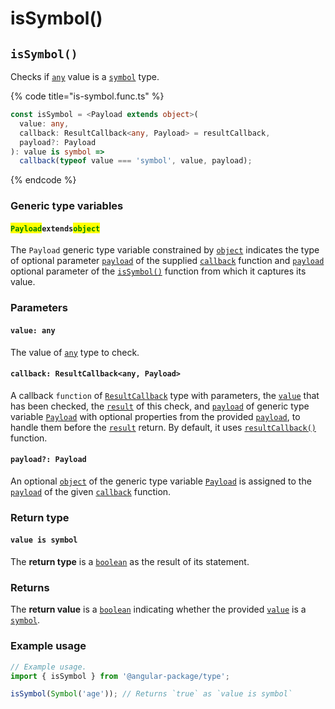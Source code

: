 # isSymbol()

## `isSymbol()`

Checks if [`any`](https://www.typescriptlang.org/docs/handbook/2/everyday-types.html#any) value is a [`symbol`](https://developer.mozilla.org/en-US/docs/Web/JavaScript/Reference/Global\_Objects/Symbol) type.

{% code title="is-symbol.func.ts" %}
```typescript
const isSymbol = <Payload extends object>(
  value: any,
  callback: ResultCallback<any, Payload> = resultCallback,
  payload?: Payload
): value is symbol =>
  callback(typeof value === 'symbol', value, payload);
```
{% endcode %}

### Generic type variables

#### <mark style="color:green;">**`Payload`**</mark>**`extends`**<mark style="color:green;">**`object`**</mark>

The `Payload` generic type variable constrained by [`object`](https://www.typescriptlang.org/docs/handbook/basic-types.html#object) indicates the type of optional parameter [`payload`](../types/resultcallback.md#payload-payload) of the supplied [`callback`](issymbol.md#callback-resultcallback-less-than-any-payload-greater-than) function and [`payload`](issymbol.md#payload-payload) optional parameter of the [`isSymbol()`](issymbol.md#issymbol) function from which it captures its value.

### Parameters

#### `value: any`

The value of [`any`](https://www.typescriptlang.org/docs/handbook/2/everyday-types.html#any) type to check.

#### `callback: ResultCallback<any, Payload>`

A callback `function` of [`ResultCallback`](../types/resultcallback.md) type with parameters, the [`value`](issymbol.md#value-any) that has been checked, the [`result`](../types/resultcallback.md#result-boolean) of this check, and [`payload`](../types/resultcallback.md#payload-payload) of generic type variable [`Payload`](issymbol.md#payloadextendsobject) with optional properties from the provided [`payload`](issymbol.md#payload-payload), to handle them before the [`result`](../types/resultcallback.md#result-boolean) return. By default, it uses [`resultCallback()`](../helper/resultcallback.md) function.

#### `payload?: Payload`

An optional [`object`](https://developer.mozilla.org/en-US/docs/Web/JavaScript/Reference/Global\_Objects/Object) of the generic type variable [`Payload`](issymbol.md#payloadextendsobject) is assigned to the [`payload`](../types/resultcallback.md#payload-payload) of the given [`callback`](issymbol.md#callback-resultcallback-less-than-any-payload-greater-than) function.

### Return type

#### `value is symbol`

The **return type** is a [`boolean`](https://www.typescriptlang.org/docs/handbook/basic-types.html#boolean) as the result of its statement.

### Returns

The **return value** is a [`boolean`](https://developer.mozilla.org/en-US/docs/Web/JavaScript/Reference/Global\_Objects/Boolean) indicating whether the provided [`value`](issymbol.md#value-any) is a [`symbol`](https://developer.mozilla.org/en-US/docs/Web/JavaScript/Reference/Global\_Objects/Symbol).

### Example usage

```typescript
// Example usage.
import { isSymbol } from '@angular-package/type';

isSymbol(Symbol('age')); // Returns `true` as `value is symbol`
```
